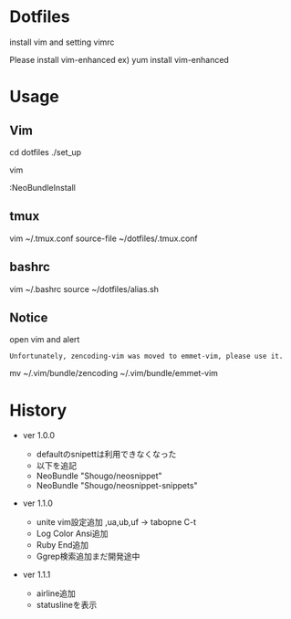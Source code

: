 # Dotfiles

install vim and setting vimrc

Please install vim-enhanced
ex) yum install vim-enhanced

# Usage

## Vim
cd dotfiles
./set_up

vim

:NeoBundleInstall

## tmux

vim ~/.tmux.conf
source-file ~/dotfiles/.tmux.conf

## bashrc

vim ~/.bashrc
source ~/dotfiles/alias.sh

## Notice
open vim and alert

```
Unfortunately, zencoding-vim was moved to emmet-vim, please use it.
```
mv ~/.vim/bundle/zencoding ~/.vim/bundle/emmet-vim


# History
* ver 1.0.0
  - defaultのsnipettは利用できなくなった
  - 以下を追記
  - NeoBundle "Shougo/neosnippet"
  - NeoBundle "Shougo/neosnippet-snippets"

* ver 1.1.0
  - unite vim設定追加 ,ua,ub,uf -> tabopne C-t
  - Log Color Ansi追加
  - Ruby End追加
  - Ggrep検索追加まだ開発途中

* ver 1.1.1
  - airline追加
  - statuslineを表示

